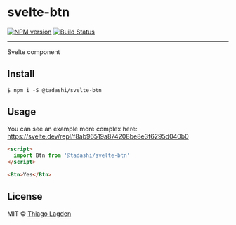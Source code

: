 # svelte-btn

[![NPM version][npm-img]][npm]
[![Build Status][ci-img]][ci]


[npm-img]:         https://img.shields.io/npm/v/@tadashi/svelte-btn.svg
[npm]:             https://www.npmjs.com/package/@tadashi/svelte-btn
[ci-img]:          https://github.com/lagden/svelte-btn/workflows/Node.js%20CI/badge.svg
[ci]:              https://github.com/lagden/svelte-btn/actions?query=workflow%3A%22Node.js+CI%22

---

Svelte component

## Install

```
$ npm i -S @tadashi/svelte-btn
```


## Usage

You can see an example more complex here: https://svelte.dev/repl/f8ab96519a874208be8e3f6295d040b0

```html
<script>
  import Btn from '@tadashi/svelte-btn'
</script>

<Btn>Yes</Btn>
```


## License

MIT © [Thiago Lagden](https://github.com/lagden)
